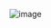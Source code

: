 ![image](https://user-images.githubusercontent.com/72289126/161433210-7f5c2b0d-5c5d-47c4-9e5d-b3cd1f1b950d.png)
